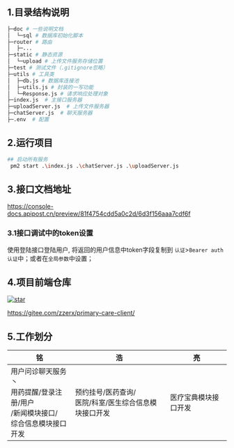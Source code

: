 ## 1.目录结构说明

```sh
├─doc # 一些说明文档
│  └─sql # 数据库初始化脚本
├─router # 路由
│  ├─...
├─static # 静态资源
│  └─upload # 上传文件服务存储位置
├─test # 测试文件（.gitignore忽略）
├─utils # 工具类
│  ├─db.js # 数据库连接池
│  ├─utils.js # 封装的一写功能
│  └─Response.js # 请求响应处理对象
├─index.js  # 主接口服务器
├─uploadServer.js  # 上传文件服务器
├─chatServer.js  # 聊天服务器
├─.env  # 配置

```

## 2.运行项目
```sh
## 启动所有服务
 pm2 start .\index.js .\chatServer.js .\uploadServer.js
```

## 3.接口文档地址
https://console-docs.apipost.cn/preview/81f4754cdd5a0c2d/6d3f156aaa7cdf6f


### 3.1接口调试中的token设置
 使用登陆接口登陆用户, 将返回的用户信息中token字段复制到 `认证`>`Bearer auth认证`中；或者在`全局参数`中设置；

## 4.项目前端仓库
<a href='https://gitee.com/zzerx/primary-care-client/stargazers'><img src='https://gitee.com/zzerx/primary-care-client/badge/star.svg?theme=dark' alt='star'></img></a>

https://gitee.com/zzerx/primary-care-client/


## 5.工作划分

| 铭     | 浩     | 亮     |
| ------ | ------ | ------ |
| 用户问诊聊天服务丶<br>用药提醒/登录注册/用户<br>/新闻模块接口/<br/>综合信息模块接口开发 | 预约挂号/医药查询/<br>医院/科室/医生综合信息模块接口开发 | 医疗宝典模块接口开发 |

